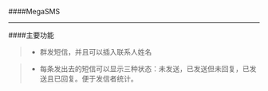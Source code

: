 ####MegaSMS

***

####主要功能


>*  群发短信，并且可以插入联系人姓名

>*  每条发出去的短信可以显示三种状态：未发送，已发送但未回复，已发送且已回复。便于发信者统计。
